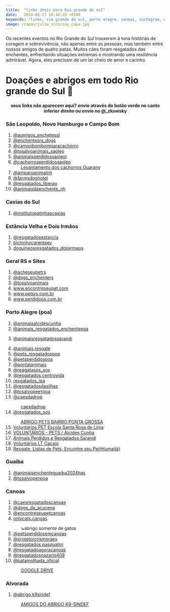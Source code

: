 ```yaml
---
title:  "links úteis para Rio grande do sul"
date:   2024-06-17 10:44:28 +0100
keywords: "links, rio grande do sul, porto alegre, canoas, instagram, whatsapp, noticias, ecac"
image: /capas/julia_viniczay_capa.jpg
---
```



Os recentes eventos no Rio Grande do Sul trouxeram à tona histórias de coragem e sobrevivência, não apenas entre as pessoas, mas também entre nossos amigos de quatro patas. Muitos cães foram resgatados das enchentes, enfrentando situações extremas e mostrando uma resiliência admirável. Agora, eles precisam de um lar cheio de amor e carinho. 

# Doações e abrigos em todo Rio grande do Sul 🧉
<center>
<h4><i class="fa-regular fa-bell"></i> seus links não aparecem aqui? envie através do botão verde no canto inferior direito ou envie no <i class="fa-brands fa-instagram"></i> @_zkowsky</h4>
</center>



<div data-fillout-id="8XCU7JFUXFus" data-fillout-embed-type="popup" data-fillout-button-text="Apareça aqui" data-fillout-dynamic-resize data-fillout-button-color="#00D084" data-fillout-button-size="medium" data-fillout-button-float="bottom-right" data-fillout-inherit-parameters data-fillout-popup-size="medium"></div><script src="https://server.fillout.com/embed/v1/"></script>






### São Leopoldo, Novo Hamburgo e Campo Bom
<ol>

<li><i class="fa-brands fa-instagram"></i> <a href="https://www.instagram.com/aumigos_enchentessl/" target="_blank">@aumigos_enchetessl
</a> </li>
<li><i class="fa-brands fa-instagram"></i> <a href="https://www.instagram.com/dogs_enchenters/" target="_blank">@enchentesrs_dogs
</a> </li>
<li><i class="fa-brands fa-instagram"></i> <a href="https://www.instagram.com/campobompracachorro/" target="_blank">@campobombomparacachorro
</a> </li>
<li><i class="fa-brands fa-instagram"></i> <a href="https://www.instagram.com/tosalvosao_leo/" target="_blank">@tosalvoanimais_saoleo
</a> </li>
<li><i class="fa-brands fa-instagram"></i> <a href="https://www.instagram.com/animaisperdidossaoleo/reels/" target="_blank">@animaisperdidossaoleoi
</a> </li>
<li><i class="fa-brands fa-instagram"></i> <a href="https://www.instagram.com/cachorrosperdidossaoleo/" target="_blank">@cachorrosperdidossaoleo <ul><i class="fa-solid fa-file-pdf"></i> <a href="https://drive.google.com/file/d/1MNpXXL0gjtK54WkA-iVD1f5D3pto4jVm/view" target="_blank">Levantamento dos cachorros Guarany</a></ul>
</a> </li>
<li><i class="fa-brands fa-instagram"></i> <a href="https://www.instagram.com/amparoanimalnh/" target="_blank">@amparoanimalnh
</a> </li>
<li><i class="fa-brands fa-instagram"></i> <a href="https://www.instagram.com/farmsdoghotel/" target="_blank">@farmsdoghotel
</a> </li>
<li><i class="fa-brands fa-instagram"></i> <a href="https://www.instagram.com/resgatados_liberato/" target="_blank">@resgatados_liberao
</a> </li>
<li><i class="fa-brands fa-instagram"></i> <a href="https://www.instagram.com/animaisdaenchente_nh/" target="_blank">@animaisdaenchente_nh
</a> </li>



</ol>


### Caxias do Sul
<ol>

<li><i class="fa-brands fa-instagram"></i> <a href="https://www.instagram.com/institutopatinhascaxias/" target="_blank">@institutopatinhascaxias</a> </li>

</ol>



### Estância Velha e Dois Irmãos
<ol>

<li><i class="fa-brands fa-instagram"></i> <a href="https://www.instagram.com/resgatadosestancia/" target="_blank">@resgatadosestancia</a> </li>
<li><i class="fa-brands fa-instagram"></i> <a href="https://www.instagram.com/bichinhocarenteev/" target="_blank">bichinhocarenteev</a> </li>
<li><i class="fa-brands fa-instagram"></i> <a href="https://www.instagram.com/doguinhosresgatadosenchente_di/" target="_blank">doguineosresgatados_doisirmaos</a> </li>
</ol>


### Geral RS e Sites
<ol>

<li><i class="fa-brands fa-instagram"></i> <a href="https://www.instagram.com/acheseupetrs/" target="_blank">@acheseupetrs</a> </li>
<li><i class="fa-brands fa-instagram"></i> <a href="https://www.instagram.com/dogs_enchenters/" target="_blank">@dogs_enchenters
</a> </li>
<li><i class="fa-brands fa-instagram"></i> <a href="https://www.instagram.com/tosalvoanimais/" target="_blank">@tosalvoanimais
</a> </li>
<li><i class="fa-solid fa-link"></i> <a href="https://www.encontreseupet.com/" target="_blank">www.encontreseupet.com</a> </li>
<li><i class="fa-solid fa-link"></i> <a href="https://petsrs.com.br/" target="_blank">www.petsrs.com.br
</a> </li>
<li><i class="fa-solid fa-link"></i> <a href="http://www.perdidogs.com.br/" target="_blank">www.perdidogs.com.br</a> </li>
</ol>



### Porto Alegre (poa)
<ol>

<li><i class="fa-brands fa-instagram"></i> <a href="https://www.instagram.com/acheseupetrs/" target="_blank">@animaisalcidescunha
</a> </li>

<li><i class="fa-brands fa-instagram"></i> <a href="https://www.instagram.com/animais_resgatados_enchentepoa/" target="_blank">@animais_resgatados_enchentepoa

</a> </li>
<li><i class="fa-brands fa-instagram"></i> <a href="https://www.instagram.com/animaisresgatadosarandi/" target="_blank">@animaisresgatadossarandi

</a> </li>
<li><i class="fa-brands fa-instagram"></i> <a href="https://www.encontreseupet.com/" target="_blank">@animais.resgate
</a> </li>
<li><i class="fa-brands fa-instagram"></i> <a href="https://www.instagram.com/pets_resgatadospoa/" target="_blank">@pets_resgatadospoa </a> </li>
<li><i class="fa-brands fa-instagram"></i> <a href="https://www.instagram.com/petsperdidospoa/" target="_blank">@petsperdidospoa
</a> </li>
<li><i class="fa-brands fa-instagram"></i> <a href="https://www.instagram.com/pontalanimais/" target="_blank">@pontalanimais
</a> </li>
<li><i class="fa-brands fa-instagram"></i> <a href="https://www.instagram.com/reagatasos_sos" target="_blank">@reagatasos_sos
</a> </li>
<li><i class="fa-brands fa-instagram"></i> <a href="https://www.instagram.com/resgatados.centrovida/" target="_blank">@resgatados.centrovida
</a> </li>
<li><i class="fa-brands fa-instagram"></i> <a href="https://www.instagram.com/resgatados_ipa/" target="_blank">resgatados_ipa
</a> </li>
<li><i class="fa-brands fa-instagram"></i> <a href="https://www.instagram.com/resgatadosdasilhas/" target="_blank">@resgatadosdasilhas
</a> </li>
<li><i class="fa-brands fa-instagram"></i> <a href="https://www.instagram.com/tosalvopetpoa/" target="_blank">@tosalvopeетроа
</a> </li>

<li><i class="fa-brands fa-instagram"></i> <a href="https://www.instagram.com/caesdadrop/" target="_blank">@caesdadrop
</a> </li><ul><i class="fa-brands fa-whatsapp"></i> <a href="https://chat.whatsapp.com/HgemZgLK5U1JH7V8jZZSRg" target="_blank">caesdadrop</a></ul>

<li><i class="fa-brands fa-instagram"></i> <a href="https://www.instagram.com/resgatados_sos?igsh=d25mYWhkMHZmcWc3" target="_blank">@resgatados_sos
</a> </li><ul><i class="fa-brands fa-whatsapp"></i> <a href="https://chat.whatsapp.com/FCA8CKgwtoOKDFq8Fu427l" target="_blank">ABRIGO PETS BAIRRO PONTA GROSSA</a></ul>

<li><i class="fa-brands fa-whatsapp"></i> <a href=" https://chat.whatsapp.com/BXHSUqoWMvwEtj56b2ZFZT" target="_blank">Voluntários PET Escola Santa Rosa de Lima
</a> </li>
<li><i class="fa-brands fa-whatsapp"></i> <a href=" https://chat.whatsapp.com/DWc1JPaYUcp38nlKig56qU" target="_blank">VOLUNTÁRIOS - PETS / Alcides Cunha
</a> </li>
<li><i class="fa-brands fa-whatsapp"></i> <a href="https://chat.whatsapp.com/LvueiXmvl2DKSZyJDMdHAv" target="_blank">Animais Perdidos e Resgatados Sarandi
</a> </li>
<li><i class="fa-brands fa-whatsapp"></i> <a href="https://chat.whatsapp.com/GuTacsVx0FRDKlptcDWNH8" target="_blank">Voluntários LT Cacaio
</a> </li>
<li><i class="fa-brands fa-whatsapp"></i> <a href="https://chat.whatsapp.com/GuTacsVx0FRDKlptcDWNH8" target="_blank">Resgate, Listas de Pets, Encontre seu  Pet(Humaitá)
</a> </li>

</ol>



### Guaíba
<ol>

<li><i class="fa-brands fa-instagram"></i> <a href="https://www.instagram.com/animaisenchenteguaiba2024/" target="_blank">@animaisenchenteguaiba2024has</a> </li>
<li><i class="fa-brands fa-instagram"></i> <a href="https://www.instagram.com/tosalvopetpoa/" target="_blank">@tosalvoретроа
</a> </li>
</ol>


### Canoas

<ol>



<li><i class="fa-brands fa-instagram"></i> <a href="https://www.instagram.com/caesresgatadoscanoas/" target="_blank">@caesresgatadoscanoas</a> </li>

<li><i class="fa-brands fa-instagram"></i> <a href="https://www.instagram.com/dogs_da_acucena/" target="_blank">@dogs_da_acucena</a> </li>

<li><i class="fa-brands fa-instagram"></i> <a href="https://www.instagram.com/encontreseupet.canoas/" target="_blank">@encontreseupetcanoas</a> </li>

<li><i class="fa-brands fa-instagram"></i> <a href="https://www.instagram.com/onlycats.canoas/?hl=en" target="_blank">onlycats.canoas</a></li><ul>↘️abrigo somente de gatos</ul>

<li><i class="fa-brands fa-instagram"></i> <a href="https://www.instagram.com/pets.perdidoscanoas/" target="_blank">@petsperdidosemcanoas</a> </li>

<li><i class="fa-brands fa-instagram"></i> <a href="https://www.instagram.com/protetorcrismoraes/?hl=en" target="_blank">@protetorcrismoraes</a> </li>

<li><i class="fa-brands fa-instagram"></i> <a href="https://www.instagram.com/resgatados.pasqualini/" target="_blank">@resgatados.pasqualini</a> </li>

<li><i class="fa-brands fa-instagram"></i> <a href="https://www.instagram.com/resgatadoagoracanoas/" target="_blank">@resgatadoagoracanoas</a> </li>

<li><i class="fa-brands fa-instagram"></i> <a href="https://www.instagram.com/resgatadosnazario409/" target="_blank">@resgatadosnazario409</a></li>

<li><i class="fa-brands fa-instagram"></i> <a href="https://www.instagram.com/patamolhada_oficial/" target="_blank">@patamolhada_oficial</a></li><ul><i class="fa-brands fa-google-drive"></i><a href="https://drive.google.com/drive/mobile/folders/1HDvyyZRoCDGBunRMj3b6tQrHDxktgVHZ?usp=share_link" target="_blank">GOOGLE DRIVE</a> </ul>

</ol>


### Alvorada
<ol>

<li><i class="fa-brands fa-instagram"></i> <a href="https://www.instagram.com/abrigo.k9sindef?igsh=MW8yNjk0NmVzbGlsOA%3D%3D" target="_blank">@abrigo.k9sindef
</a> </li> <ul><i class="fa-brands fa-whatsapp"></i> <a href="https://chat.whatsapp.com/DIpnMevEXnXJ2R2ulgDQju" target="_blank">AMIGOS DO ABRIGO K9-SINDEF</a></ul>
</ol>














